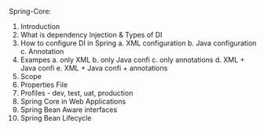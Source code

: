 Spring-Core:
  1. Introduction
  2. What is dependency Injection & Types of DI
  3. How to configure DI in Spring
       a. XML configuration
       b. Java configuration
       c. Annotation
  4. Exampes
     a. only XML 
     b. only Java confi
     c. only annotations
     d. XML + Java confi
     e. XML + Java confi + annotations
  5. Scope
  6. Properties File
  7. Profiles - dev, test, uat, production
  8. Spring Core in Web Applications
  9. Spring Bean Aware interfaces
  10. Spring Bean Lifecycle
